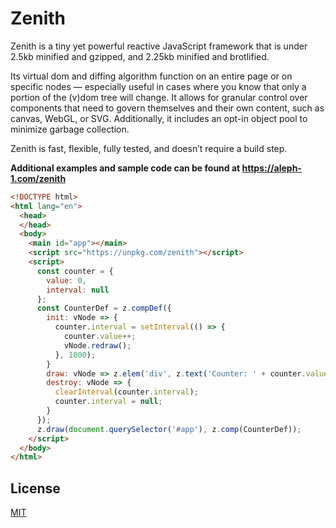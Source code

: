 # Zenith

Zenith is a tiny yet powerful reactive JavaScript framework that is under 2.5kb minified and gzipped, and 2.25kb minified and brotlified.

Its virtual dom and diffing algorithm function on an entire page or on specific nodes — especially useful in cases where you know that only a portion of the (v)dom tree will change. It allows for granular control over components that need to govern themselves and their own content, such as canvas, WebGL, or SVG. Additionally, it includes an opt-in object pool to minimize garbage collection.

Zenith is fast, flexible, fully tested, and doesn’t require a build step.

**Additional examples and sample code can be found at <https://aleph-1.com/zenith>**

```html
<!DOCTYPE html>
<html lang="en">
  <head>
  </head>
  <body>
    <main id="app"></main>
    <script src="https://unpkg.com/zenith"></script>
    <script>
      const counter = {
        value: 0,
        interval: null
      };
      const CounterDef = z.compDef({
        init: vNode => {
          counter.interval = setInterval(() => {
            counter.value++;
            vNode.redraw();
          }, 1000);
        }
        draw: vNode => z.elem('div', z.text('Counter: ' + counter.value)),
        destroy: vNode => {
          clearInterval(counter.interval);
          counter.interval = null;
        }
      });
      z.draw(document.querySelector('#app'), z.comp(CounterDef));
    </script>
  </body>
</html>
```

## License

[MIT](LICENSE.md)
